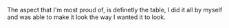 The aspect that I'm most proud of, is definetly the table, I did it all by myself and was able to make it look the way I wanted it to look. 